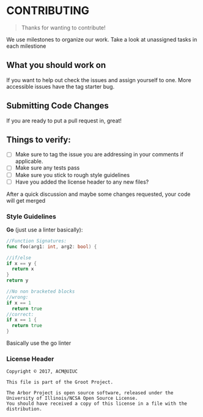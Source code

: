 # CONTRIBUTING
> Thanks for wanting to contribute!

We use milestones to organize our work. Take a look at unassigned tasks in each milestione

## What you should work on

If you want to help out check the issues and assign yourself to one. More accessible issues have the tag starter bug.

## Submitting Code Changes
If you are ready to put a pull request in, great!

## Things to verify:
- [ ] Make sure to tag the issue you are addressing in your comments if applicable. 
- [ ] Make sure any tests pass
- [ ] Make sure you stick to rough style guidelines
- [ ] Have you added the license header to any new files? 

After a quick discussion and maybe some changes requested, your code will get merged 


### Style Guidelines 
__Go__ (just use a linter basically):
```go
//Function Signatures:
func foo(arg1: int, arg2: bool) { 

//if/else 
if x == y {
  return x
}
return y 

//No non bracketed blocks
//wrong:
if x == 1
  return true 
//correct:
if x == 1 {
  return true
}
```

Basically use the go linter

### License Header 
```
Copyright © 2017, ACM@UIUC

This file is part of the Groot Project.  
 
The Arbor Project is open source software, released under the University of Illinois/NCSA Open Source License. 
You should have received a copy of this license in a file with the distribution.
```
